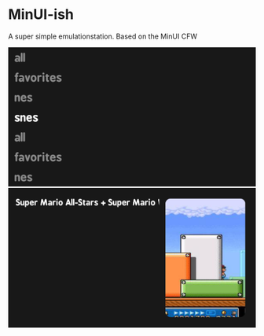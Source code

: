 # MinUI-ish
A super simple emulationstation. Based on the MinUI CFW

<img src="github/mainscreen.png">
<img src="github/gamelist.png">
